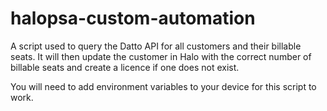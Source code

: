 # halopsa-custom-automation

A script used to query the Datto API for all customers and their billable seats.
It will then update the customer in Halo with the correct number of billable seats and create a licence if one does not exist.

You will need to add environment variables to your device for this script to work.